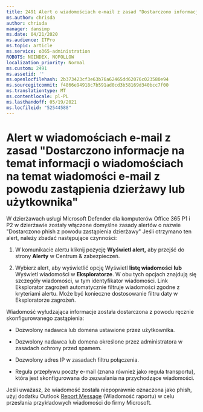 ```yaml
---
title: 2491 Alert o wiadomościach e-mail z zasad "Dostarczono informacje o wiadomościach phish z powodu zastąpienia dzierżawy lub użytkownika"
ms.author: chrisda
author: chrisda
manager: dansimp
ms.date: 04/21/2020
ms.audience: ITPro
ms.topic: article
ms.service: o365-administration
ROBOTS: NOINDEX, NOFOLLOW
localization_priority: Normal
ms.custom: 2491
ms.assetid: ''
ms.openlocfilehash: 2b373423cf3e63b76a62465dd62076c023580e94
ms.sourcegitcommit: f4866e94918c7b591ad0cd3b58169d340bcc7f00
ms.translationtype: MT
ms.contentlocale: pl-PL
ms.lasthandoff: 05/19/2021
ms.locfileid: "52544588"
---
```

# <a name="alert-email-messages-from-the-phish-delivered-due-to-tenant-or-user-override-policy"></a>Alert w wiadomościach e-mail z zasad "Dostarczono informacje na temat informacji o wiadomościach na temat wiadomości e-mail z powodu zastąpienia dzierżawy lub użytkownika"

W dzierżawach usługi Microsoft Defender dla komputerów Office 365 P1 i P2 w dzierżawie zostały włączone domyślne zasady alertów o nazwie "Dostarczono phish z powodu zastąpienia dzierżawy" Jeśli otrzymano ten alert, należy zbadać następujące czynności:

1. W komunikacie alertu kliknij pozycję **Wyświetl alert,** aby przejść do strony **Alerty** w Centrum & zabezpieczeń.

2. Wybierz alert, aby wyświetlić opcję Wyświetl **listę wiadomości lub** Wyświetl wiadomości w **Eksploratorze**. W obu tych opcjach znajdują się szczegóły wiadomości, w tym identyfikator wiadomości. Link Eksplorator zagrożeń automatycznie filtruje wiadomości zgodne z kryteriami alertu. Może być konieczne dostosowanie filtru daty w Eksploratorze zagrożeń.

Wiadomość wyłudzająca informacje została dostarczona z powodu ręcznie skonfigurowanego zastąpienia:

- Dozwolony nadawca lub domena ustawione przez użytkownika.

- Dozwolony nadawca lub domena określone przez administratora w zasadach ochrony przed spamem.

- Dozwolony adres IP w zasadach filtru połączenia.

- Reguła przepływu poczty e-mail (znana również jako reguła transportu), która jest skonfigurowana do zezwalania na przychodzące wiadomości.

Jeśli uważasz, że wiadomość została niepoprawnie oznaczona jako phish, użyj dodatku Outlook [Report Message](https://support.office.com/article/b5caa9f1-cdf3-4443-af8c-ff724ea719d2) (Wiadomość raportu) w celu przesłania przykładowych wiadomości do firmy Microsoft.
